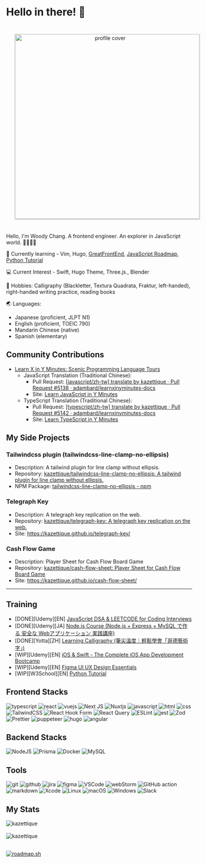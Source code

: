 # Hello in there! 👋

<div align="center">
 <img src="https://i.postimg.cc/ZRvBfKBw/temp-Image5j-I0c-J.avif" alt="profile cover" style="width: 500px; margin: 24px; box-shadow: rgba(60, 64, 67, 0.3) 0px 1px 2px 0px, rgba(60, 64, 67, 0.15) 0px 1px 3px 1px;">
</div>

Hello, I'm Woody Chang. A frontend engineer. An explorer in JavaScript world. 🚀🧑🏻‍💻

<!-- 🔭 I’m currently working on - Writing blogs, reading mangas -->

🌱 Currently learning - Vim, Hugo, [GreatFrontEnd](https://www.greatfrontend.com), [JavaScript Roadmap](https://roadmap.sh/javascript), [Python Tutorial](https://www.w3schools.com/python/default.asp)

<!-- 💬 Ask me about - Javascript, Typescript, React, Vue3 -->

💻 Current Interest - Swift, Hugo Theme, Three.js., Blender

🦉 Hobbies: Calligraphy (Blackletter, Textura Quadrata, Fraktur, left-handed), right-handed writing practice, reading books

<!-- 📫 How to reach me: [LinkedIn](https://linkedin.com/in/kazettique), [X (Twitter)](https://x.com/kazettique) -->

🌏 Languages:

- Japanese (proficient, JLPT N1)
- English (proficient, TOEIC 790)
- Mandarin Chinese (native)
- Spanish (elementary)

## Community Contributions

- [Learn X in Y Minutes: Scenic Programming Language Tours](https://learnxinyminutes.com)
  - JavaScript Translation (Traditional Chinese):
    - Pull Request: [[javascript/zh-tw] translate by kazettique · Pull Request #5138 · adambard/learnxinyminutes-docs](https://github.com/adambard/learnxinyminutes-docs/pull/5138#event-14619848487)
    - Site: [Learn JavaScript in Y Minutes](https://learnxinyminutes.com/docs/zh-tw/javascript-tw/)
  - TypeScript Translation (Traditional Chinese):
    - Pull Request: [[typescript/zh-tw] translate by kazettique · Pull Request #5142 · adambard/learnxinyminutes-docs](https://github.com/adambard/learnxinyminutes-docs/pull/5142)
    - Site: [Learn TypeScript in Y Minutes](https://learnxinyminutes.com/docs/zh-tw/typescript-tw/)

<!-- ### In Progress -->

<!-- ### Todos -->

<!-- - CSS Translation (Traditional Chinese): [Learn X in Y Minutes: Scenic Programming Language Tours](https://learnxinyminutes.com) -->
<!-- - SASS Translation (Traditional Chinese): [Learn X in Y Minutes: Scenic Programming Language Tours](https://learnxinyminutes.com) -->
<!-- - HTML Translation (Traditional Chinese): [Learn X in Y Minutes: Scenic Programming Language Tours](https://learnxinyminutes.com) -->
<!-- - git Translation (Traditional Chinese): [Learn X in Y Minutes: Scenic Programming Language Tours](https://learnxinyminutes.com) -->
<!-- - json Translation (Traditional Chinese): [Learn X in Y Minutes: Scenic Programming Language Tours](https://learnxinyminutes.com) -->
<!-- - JavaScript Translation (Japanese): [Learn X in Y Minutes: Scenic Programming Language Tours](https://learnxinyminutes.com) -->
<!-- - CSS Translation (Japanese): [Learn X in Y Minutes: Scenic Programming Language Tours](https://learnxinyminutes.com) -->
<!-- - jQuery Translation (Traditional Chinese): [Learn X in Y Minutes: Scenic Programming Language Tours](https://learnxinyminutes.com) -->
<!-- - docker Translation (Traditional Chinese): [Learn X in Y Minutes: Scenic Programming Language Tours](https://learnxinyminutes.com) -->
<!-- - sql Translation (Traditional Chinese): [Learn X in Y Minutes: Scenic Programming Language Tours](https://learnxinyminutes.com) -->
<!-- - Swift Translation (Traditional Chinese): [Learn X in Y Minutes: Scenic Programming Language Tours](https://learnxinyminutes.com) -->
<!-- - yaml Translation (Traditional Chinese): [Learn X in Y Minutes: Scenic Programming Language Tours](https://learnxinyminutes.com) -->
<!-- - toml Translation (Traditional Chinese): [Learn X in Y Minutes: Scenic Programming Language Tours](https://learnxinyminutes.com) -->

## My Side Projects

### Tailwindcss plugin (tailwindcss-line-clamp-no-ellipsis)

- Description: A tailwind plugin for line clamp without ellipsis.
- Repository: [kazettique/tailwindcss-line-clamp-no-ellipsis: A tailwind plugin for line clamp without ellipsis.](https://github.com/kazettique/tailwindcss-line-clamp-no-ellipsis)
- NPM Package: [tailwindcss-line-clamp-no-ellipsis - npm](https://www.npmjs.com/package/tailwindcss-line-clamp-no-ellipsis)

### Telegraph Key

- Description: A telegraph key replication on the web.
- Repository: [kazettique/telegraph-key: A telegraph key replication on the web.](https://github.com/kazettique/telegraph-key)
- Site: <https://kazettique.github.io/telegraph-key/>

### Cash Flow Game

- Description: Player Sheet for Cash Flow Board Game
- Repository: [kazettique/cash-flow-sheet: Player Sheet for Cash Flow Board Game](https://github.com/kazettique/cash-flow-sheet)
- Site: <https://kazettique.github.io/cash-flow-sheet/>

---

<!-- ### In Progress

- [suneditor-vue](https://github.com/kazettique/suneditor-vue)
- [asset-management](https://github.com/kazettique/asset-management)
- [hugo-theme-legal-pad](https://github.com/kazettique/hugo-theme-legal-pad) -->

<!-- ### Todos -->

## Training

- \[DONE\]\[Udemy\]\[EN\] [JavaScript DSA & LEETCODE for Coding Interviews](https://www.udemy.com/share/104pm23@1dRf4eImJgBlpbLEj1ZYpHxUYihsRuHi7ZEM3w6L7gAbOmGutq8wvf4MMuKTdPSR/)
- \[DONE\]\[Udemy\]\[JA\] [Node.js Course (Node.js + Express + MySQL で作る 安全な Webアプリケーション 実践講座)](https://www.udemy.com/share/105z4Q3@P3NUfxq5ZNEWc-nD8qk6Xnc2Fit-n6SGtU8VsaATr5FpmBiEQdO3wIu-27Ihsb9t/)
- \[DONE\]\[Yotta\]\[ZH\] [Learning Calligraphy (筆尖溫度｜輕鬆學會「哥德藝術字」)](https://www.yottau.com.tw/course/intro/702#intro)
- \[WIP\]\[Udemy\]\[EN\] [iOS & Swift - The Complete iOS App Development Bootcamp](https://www.udemy.com/share/101Wsa3@5J-4IOg19dFvBt-HqMU3wWETTClvhYBqBZBDpC1YI1A4qFReAw_ohYIxgwSxHzA6/)
- \[WIP\]\[Udemy\]\[EN\] [Figma UI UX Design Essentials](https://www.udemy.com/course/figma-ux-ui-design-user-experience-tutorial-course/)
- \[WIP\]\[W3School\]\[EN\] [Python Tutorial](https://www.w3schools.com/python/default.asp)

<!-- badges: https://github.com/Ileriayo/markdown-badges -->

## Frontend Stacks

![typescript](https://img.shields.io/badge/TypeScript-007ACC?style=for-the-badge&logo=typescript&logoColor=white)
![react](https://img.shields.io/badge/React-20232A?style=for-the-badge&logo=react&logoColor=61DAFB)
![vuejs](https://img.shields.io/badge/Vue.js-35495E?style=for-the-badge&logo=vuedotjs&logoColor=4FC08D)
![Next JS](https://img.shields.io/badge/Next-black?style=for-the-badge&logo=next.js&logoColor=white)
![Nuxtjs](https://img.shields.io/badge/Nuxt-002E3B?style=for-the-badge&logo=nuxtdotjs&logoColor=#00DC82)
![javascript](https://img.shields.io/badge/JavaScript-323330?style=for-the-badge&logo=javascript&logoColor=F7DF1E)
![html](https://img.shields.io/badge/HTML5-E34F26?style=for-the-badge&logo=html5&logoColor=white)
![css](https://img.shields.io/badge/CSS3-1572B6?style=for-the-badge&logo=css3&logoColor=white)
![TailwindCSS](https://img.shields.io/badge/tailwindcss-%2338B2AC.svg?style=for-the-badge&logo=tailwind-css&logoColor=white)
![React Hook Form](https://img.shields.io/badge/React%20Hook%20Form-%23EC5990.svg?style=for-the-badge&logo=reacthookform&logoColor=white)
![React Query](https://img.shields.io/badge/-React%20Query-FF4154?style=for-the-badge&logo=react%20query&logoColor=white)
![ESLint](https://img.shields.io/badge/ESLint-4B3263?style=for-the-badge&logo=eslint&logoColor=white)
![jest](https://img.shields.io/badge/Jest-C21325?style=for-the-badge&logo=jest&logoColor=white)
![Zod](https://img.shields.io/badge/zod-%233068b7.svg?style=for-the-badge&logo=zod&logoColor=white)
![Prettier](https://img.shields.io/badge/prettier-%23F7B93E.svg?style=for-the-badge&logo=prettier&logoColor=black)
![puppeteer](https://img.shields.io/badge/Puppeteer-40B5A4?style=for-the-badge&logo=Puppeteer&logoColor=white)
![hugo](https://img.shields.io/badge/Hugo-FF4088?style=for-the-badge&logo=hugo&logoColor=white)
![angular](https://img.shields.io/badge/Angular-DD0031?style=for-the-badge&logo=angular&logoColor=white)

## Backend Stacks

![NodeJS](https://img.shields.io/badge/node.js-6DA55F?style=for-the-badge&logo=node.js&logoColor=white)
![Prisma](https://img.shields.io/badge/Prisma-3982CE?style=for-the-badge&logo=Prisma&logoColor=white)
![Docker](https://img.shields.io/badge/docker-%230db7ed.svg?style=for-the-badge&logo=docker&logoColor=white)
![MySQL](https://img.shields.io/badge/mysql-4479A1.svg?style=for-the-badge&logo=mysql&logoColor=white)
<!-- ![csharp](https://img.shields.io/badge/C%23-239120?style=for-the-badge&logo=c-sharp&logoColor=white) -->
<!-- ![dot net](https://img.shields.io/badge/.NET-512BD4?style=for-the-badge&logo=dotnet&logoColor=white) -->
<!-- ![PHP](https://img.shields.io/badge/php-%23777BB4.svg?style=for-the-badge&logo=php&logoColor=white) -->

## Tools

![git](https://img.shields.io/badge/GIT-E44C30?style=for-the-badge&logo=git&logoColor=white)
![github](https://img.shields.io/badge/GitHub-100000?style=for-the-badge&logo=github&logoColor=white)
![jira](https://img.shields.io/badge/Jira-0052CC?style=for-the-badge&logo=Jira&logoColor=white)
![figma](https://img.shields.io/badge/Figma-F24E1E?style=for-the-badge&logo=figma&logoColor=white)
![VSCode](https://img.shields.io/badge/VSCode-0078D4?style=for-the-badge&logo=visual%20studio%20code&logoColor=white)
![webStorm](https://img.shields.io/badge/WebStorm-000000?style=for-the-badge&logo=WebStorm&logoColor=white)
![GitHub action](https://img.shields.io/badge/GitHub_Actions-2088FF?style=for-the-badge&logo=github-actions&logoColor=white)
![markdown](https://img.shields.io/badge/Markdown-000000?style=for-the-badge&logo=markdown&logoColor=white)
![Xcode](https://img.shields.io/badge/Xcode-007ACC?style=for-the-badge&logo=Xcode&logoColor=white)
![Linux](https://img.shields.io/badge/Linux-FCC624?style=for-the-badge&logo=linux&logoColor=black)
![macOS](https://img.shields.io/badge/mac%20os-000000?style=for-the-badge&logo=macos&logoColor=F0F0F0)
![Windows](https://img.shields.io/badge/Windows-0078D6?style=for-the-badge&logo=windows&logoColor=white)
![Slack](https://img.shields.io/badge/Slack-4A154B?style=for-the-badge&logo=slack&logoColor=white)

## My Stats

<div><img align="center" src="https://github-readme-stats.vercel.app/api/top-langs?username=kazettique&show_icons=true&locale=en&layout=compact" alt="kazettique" /></div>

<br >

<div><img align="center" src="https://github-readme-stats.vercel.app/api?username=kazettique&show_icons=true&locale=en" alt="kazettique" /></div>

<br >

[![roadmap.sh](https://roadmap.sh/card/tall/68075436e73fd616069cab16?variant=dark)](https://roadmap.sh)
